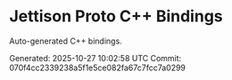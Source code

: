 # Jettison Proto C++ Bindings

Auto-generated C++ bindings.

Generated: 2025-10-27 10:02:58 UTC
Commit: 070f4cc2339238a5f1e5ce082fa67c7fcc7a0299
